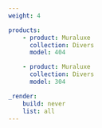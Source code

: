```yaml
---
weight: 4

products:
    - product: Muraluxe
      collection: Divers
      model: 404

    - product: Muraluxe
      collection: Divers
      model: 304

_render:
    build: never
    list: all
---
```

